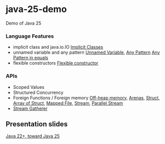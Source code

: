 # java-25-demo
Demo of Java 25

### Language Features
  - implicit class and java.io.IO
    [Implicit Classes](src/main/java/lang/_1_compact_class.java)
  - unnamed variable and any pattern
    [Unnamed Variable](src/main/java/lang/_3_unamed_variable.java),
    [Any Pattern](src/main/java/lang/_4_any_pattern.java)
    [Any Pattern in equals](src/main/java/lang/_5_any_pattern_equals.java)
  - flexible constructors
    [Flexible constructor](src/main/java/lang/_6_flexible_constructor.java)

### APIs
- Scoped Values
- Structured Concurrency
- Foreign Functions / Foreign memory
  [Off-heap memory](src/main/java/offheap._6_off_heap_memory.java),
  [Arenas](src/main/java/offheap._7_arenas.java),
  [Struct](src/main/java/offheap._8_struct.java),
  [Array of Struct](src/main/java/offheap._9_array_of_struct.java),
  [Mapped File](src/main/java/offheap._10_mapped_file.java),
  [Stream](src/main/java/offheap._11_mapped_file_stream.java),
  [Parallel Stream](src/main/java/offheap._12_mapped_file_stream_parallel.java)
- [Stream Gatherer](https://github.com/forax/we_are_all_to_gather)

## Presentation slides
[Java 22+, toward Java 25](java-25.pdf)
